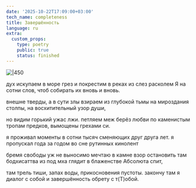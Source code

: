 ```yaml
---
date: '2025-10-22T17:09:00+03:00'
tech_name: completeness
title: Завершённость
language: ru
extra:
  custom_props:
    type: poetry
    public: true
    status: finished
---
```


![|450](/images/bodhisattva.png)

дух искупаем в море грез 
и покрестим в реках из слез
расколем Я на сотни слов,
чтоб собирать их вновь и вновь.

внешне тверды, а в сути злы
взираем из глубокой тьмы
на мироздания столпы,
на восхитительный узор души,

но видим горький ужас лжи.
петляем меж берёз любви
по каменистым тропам предков,
вымощены грехами си.

я проживал моменты в сотни тысяч
сменяющих друг друга лет.
я пропускал года за годом
во сне рутинных кинолент

бремя свободы уж не выносимо
мечтаю в камне взор остановить
там бодхисаттва из под мха глядит
в блаженстве Абсолюта спит,

там трель тиши, запах воды,
прикосновения пустоты.
закончу там я диалог с собой
и завершённость обрету с т(Т)обой.